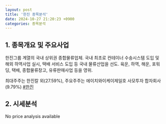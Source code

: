 ```yaml
---
layout: post
title: '한진 종목분석'
date: 2024-10-27 21:20:23 +0900
categories: 종목분석
---
```


## 1. 종목개요 및 주요사업

한진그룹 계열의 국내 상위권 종합물류업체. 국내 최초로 컨테이너 수송시스템 도입 및 해외 하역사업 실시, 택배 서비스 도입 등 국내 물류산업을 선도. 육운, 하역, 해운, 포워딩, 택배, 종합물류창고, 유류판매사업 등을 영위. 

최대주주는 한진칼 외(27.59%), 주요주주는 에이치와이케이제일호 사모투자 합자회사(9.79%)
[#한진](#)

## 2. 시세분석

No price analysis available
